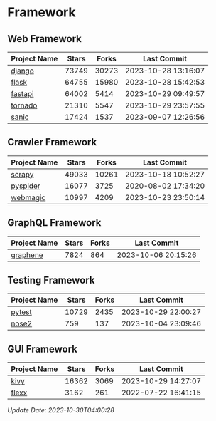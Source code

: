 # Framework

## Web Framework
| Project Name | Stars | Forks | Last Commit |
| ------------ | ----- | ----- | ----------- |
| [django](https://github.com/django/django) | 73749 | 30273 | 2023-10-28 13:16:07 |
| [flask](https://github.com/pallets/flask) | 64755 | 15980 | 2023-10-28 15:42:53 |
| [fastapi](https://github.com/tiangolo/fastapi) | 64002 | 5414 | 2023-10-29 09:49:57 |
| [tornado](https://github.com/tornadoweb/tornado) | 21310 | 5547 | 2023-10-29 23:57:55 |
| [sanic](https://github.com/sanic-org/sanic) | 17424 | 1537 | 2023-09-07 12:26:56 |

## Crawler Framework
| Project Name | Stars | Forks | Last Commit |
| ------------ | ----- | ----- | ----------- |
| [scrapy](https://github.com/scrapy/scrapy) | 49033 | 10261 | 2023-10-18 10:52:27 |
| [pyspider](https://github.com/binux/pyspider) | 16077 | 3725 | 2020-08-02 17:34:20 |
| [webmagic](https://github.com/code4craft/webmagic) | 10997 | 4209 | 2023-10-23 23:50:14 |

## GraphQL Framework
| Project Name | Stars | Forks | Last Commit |
| ------------ | ----- | ----- | ----------- |
| [graphene](https://github.com/graphql-python/graphene) | 7824 | 864 | 2023-10-06 20:15:26 |

## Testing Framework
| Project Name | Stars | Forks | Last Commit |
| ------------ | ----- | ----- | ----------- |
| [pytest](https://github.com/pytest-dev/pytest) | 10729 | 2435 | 2023-10-29 22:00:27 |
| [nose2](https://github.com/nose-devs/nose2) | 759 | 137 | 2023-10-04 23:09:46 |

## GUI Framework
| Project Name | Stars | Forks | Last Commit |
| ------------ | ----- | ----- | ----------- |
| [kivy](https://github.com/kivy/kivy) | 16362 | 3069 | 2023-10-29 14:27:07 |
| [flexx](https://github.com/flexxui/flexx) | 3162 | 261 | 2022-07-22 16:41:15 |

*Update Date: 2023-10-30T04:00:28*